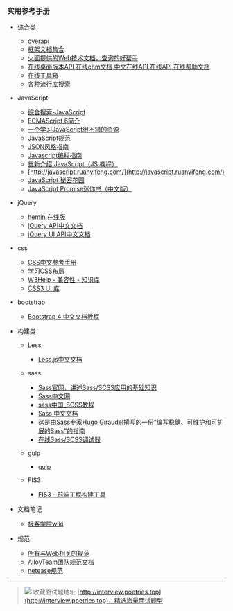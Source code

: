 ### 实用参考手册

- 综合类
  
  - [overapi](http://overapi.com/)
  - [框架文档集合](http://devdocs.io/)
  - [火狐提供的Web技术文档，查询的好帮手](https://developer.mozilla.org/zh-CN/docs/Web)
  - [在线桌面版本API,在线chm文档,中文在线API,在线API,在线帮助文档](http://www.sxt.cn/searchsxt/sxtapipro/index.html)
  - [在线工具箱](http://tool.oschina.net/)
  - [各种流行库搜索](http://microjs.com/#)
 
- JavaScript

  - [综合搜索-JavaScript](http://www.javascripting.com/search?q=jquery)
  - [ECMAScript 6简介](http://es6.ruanyifeng.com/#docs/intro)
  - [一个学习JavaScript很不错的资源](http://nodeschool.io/zh-cn/)
  - [ JavaScript规范](https://github.com/adamlu/javascript-style-guide)
  - [JSON风格指南](https://github.com/darcyliu/google-styleguide/blob/master/JSONStyleGuide.md)
  - [Javascript编程指南](http://pij.robinqu.me/)
  - [重新介绍 JavaScript（JS 教程）](https://developer.mozilla.org/zh-CN/docs/Web/JavaScript/A_re-introduction_to_JavaScript)
  - [http://javascript.ruanyifeng.com/](http://javascript.ruanyifeng.com/)
  - [JavaScript 秘密花园](http://bonsaiden.github.io/JavaScript-Garden/zh/)
  - [JavaScript Promise迷你书（中文版）](http://liubin.org/promises-book/)
  
- jQuery

  - [hemin 在线版](http://hemin.cn/jq/)
  - [jQuery API中文文档](http://www.css88.com/jqapi-1.9/on/)
  - [jQuery UI API中文文档](http://www.css88.com/jquery-ui-api/)
  

- css
  
  - [CSS中文参考手册](http://css.doyoe.com/)
  - [学习CSS布局](http://zh.learnlayout.com/toc.html)
  - [W3Help - 兼容性 - 知识库](http://w3help.org/zh-cn/kb/)
  - [CSS3 UI 库](http://css3lib.alloyteam.com/)


- bootstrap
  
  - [Bootstrap 4 中文文档教程](http://wiki.jikexueyuan.com/project/bootstrap4/)
  
- 构建类
  
  - Less
  
    - [Less.js中文文档](http://less.bootcss.com/)
  
  - sass
  
    - [Sass官网，讲述Sass/SCSS应用的基础知识](http://sass-lang.com/guide)
    - [Sass中文网](http://www.sasschina.com/)
    - [sass中国_SCSS教程](http://www.sass.hk/)
    - [Sass 中文文档](http://sass.bootcss.com/)
    - [这是由Sass专家Hugo Giraudel撰写的一份“编写稳健、可维护和可扩展的Sass”的指南](https://sass-guidelin.es/zh/)
    - [在线Sass/SCSS调试器](http://www.sassmeister.com/)
  
  - gulp
  
    - [gulp](http://gulpjs.com/)
   
  - FIS3
  
    - [FIS3 - 前端工程构建工具](http://fis.baidu.com/) 
    
  
- 文档笔记

  - [极客学院wiki](http://wiki.jikexueyuan.com/)

- 规范  

  - [所有与Web相关的规范](https://platform.html5.org/)
  - [AlloyTeam团队规范文档](http://alloyteam.github.io/CodeGuide/)
  - [netease规范](http://nec.netease.com/standard)


---

> ![](http://img-repo.poetries.top/images/20211003165152.png)
> 收藏面试题地址 [http://interview.poetries.top](http://interview.poetries.top)，精选海量面试题型